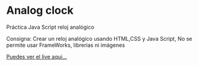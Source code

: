 # Analog clock

Práctica Java Script reloj analógico

Consigna: 
  Crear un reloj analógico usando HTML,CSS y Java Script, No se permite usar FrameWorks, librerias ni imágenes
 
 <a href="https://trsoft.net/practice/clock" target="_blank">Puedes ver el live aqui...</a>